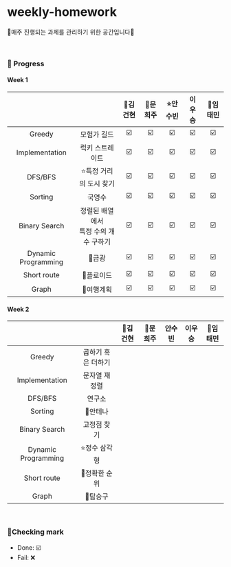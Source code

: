 # weekly-homework
🍒매주 진행되는 과제를 관리하기 위한 공간입니다🍒

<br>


### 🍒 Progress

#### Week 1
|              |             | 👑김건현    | 🐹문희주        | :star:안수빈       | 이우승       | 🦄임태민       |
| :------:  | :------: |  :-------: |  :-------: | :-------:  | :-------:  | :-------:  |
| Greedy               | 모험가 길드                          |     ☑️         |             ☑️ |          ☑️ |      ☑️        |         ☑️ |
| Implementation       | 럭키 스트레이트                      |     ☑️         |             ☑️ |          ☑️ |      ☑️        |         ☑️ |
| DFS/BFS              | :star:특정 거리의 도시 찾기                |       ☑️       |             ☑️ |          ☑️ |      ☑️        |         ☑️ |
| Sorting              | 국영수                              |       ☑️       |             ☑️ |          ☑️ |       ☑️       |         ☑️ |
| Binary Search        | 정렬된 배열에서 <br>특정 수의 개수 구하기        |      ☑️        |             ☑️ |          ☑️ |     ☑️         |         ☑️ |
| Dynamic Programming  | 👑금광                                |       ☑️       |             ☑️ |          ☑️ |      ☑️        |         ☑️ |
| Short route          | 🦄플로이드                           |       ☑️       |            ☑️ |          ☑️ |       ☑️       |     ☑️     |
| Graph                | 🐹여행계획                            |        ☑️      |             ☑️ |          ☑️ |      ☑️        |      ☑️    |


#### Week 2
|              |             | 👑김건현    | 🐹문희주        | 안수빈       | 이우승       | 🦄임태민       |
| :------:  | :------: |  :-------: |  :-------: | :-------:  | :-------:  | :-------:  |
| Greedy               | 곱하기 혹은 더하기       |              |             |           |              |          |
| Implementation       | 문자열 재정렬           |              |              |           |              |          |
| DFS/BFS              | 연구소                |              |              |           |              |          |
| Sorting              | 👑안테나                |              |              |           |            |          |
| Binary Search        | 고정점 찾기            |              |              |           |              |          |
| Dynamic Programming  | :star:정수 삼각형            |              |            |           |              |          |
| Short route          | 🐹정확한 순위            |              |             |           |              |         |
| Graph                | 🦄탑승구                |              |              |           |              |          |

<br>

### 🍒Checking mark
* Done: ☑️ <br>
* Fail: ❌ <br>

